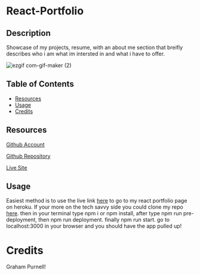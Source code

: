 # React-Portfolio

## Description
Showcase of my projects, resume, with an about me section that breifly describes who i am what im intersted in and what i have to offer. 

![ezgif com-gif-maker (2)](https://user-images.githubusercontent.com/104460100/181843023-44d4afb1-7b69-494b-aa4e-1153494ca08e.gif)


## Table of Contents
      
- [Resources](#Resources)
- [Usage](#usage)
- [Credits](#credits)
      
## Resources
[Github Account](https://github.com/GrahamP98)

[Github Repository](https://github.com/GrahamP98/React-Portfolio)

[Live Site](https://nameless-mountain-39081.herokuapp.com/)

## Usage
Easiest method is to use the live link [here](https://nameless-mountain-39081.herokuapp.com/) to go to my react portfolio page on heroku. If your more on the tech savvy side you could clone my repo [here](https://github.com/GrahamP98/React-Portfolio). then in your terminal type npm i or npm install, after type npm run pre-deployment, then npm run deployment. finally npm run start. go to localhost:3000 in your browser and you should have the app pulled up!

# Credits
Graham Purnell!
